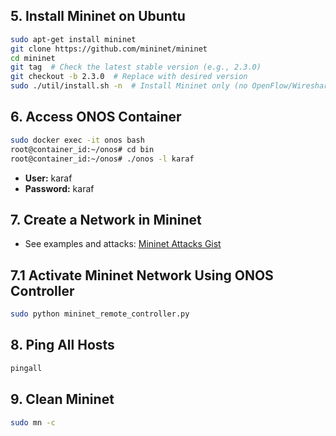 ## 5. Install Mininet on Ubuntu

```bash
sudo apt-get install mininet
git clone https://github.com/mininet/mininet
cd mininet
git tag  # Check the latest stable version (e.g., 2.3.0)
git checkout -b 2.3.0  # Replace with desired version
sudo ./util/install.sh -n  # Install Mininet only (no OpenFlow/Wireshark)
```

## 6. Access ONOS Container

```bash
sudo docker exec -it onos bash
root@container_id:~/onos# cd bin
root@container_id:~/onos# ./onos -l karaf
```

- **User:** karaf  
- **Password:** karaf

## 7. Create a Network in Mininet

- See examples and attacks: [Mininet Attacks Gist](https://gist.github.com/anselmobattis)

## 7.1 Activate Mininet Network Using ONOS Controller

```bash
sudo python mininet_remote_controller.py
```

## 8. Ping All Hosts

```bash
pingall
```

## 9. Clean Mininet

```bash
sudo mn -c
```
